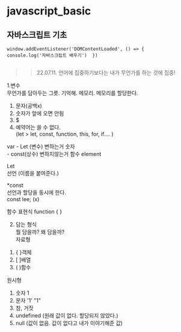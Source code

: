 ﻿# javascript_basic  
## 자바스크립트 기초  
```
window.addEventListener('DOMContentLoaded', () => {
console.log('자바스크립트 배우기')  })  
  
```  
  
> > 22.07.11. 언어에 집중하기보다는 내가 무언가를 하는 것에 집중!  
  
1.변수  
무언가를 담아두는 그릇. 기억해. 메모리. 메모리를 할당한다.  
  
1) 문자(공백x)  
2) 숫자가 앞에 오면 안됨  
3) $  
4) 예약어는 쓸 수 없다.  
(let > let, const, function, this, for, if.... )  

var  - Let (변수) 변하는거          숫자  
      - const(상수) 변하지않는거   함수 element  

Let  
선언 (이름을 붙여준다.)  

*const  
선언과 할당을 동시에 한다.  
const lee; (x)  


함수 표현식  function { }  

2. 담는 형식  
뭘 담을까? 왜 담을까?  
자료형  
1) { }객체  
2) [ ]배열  
3) ( )함수  

원시형  
1) 숫자 1  
2) 문자 '1' "1"  
3) 참, 거짓  
4) undefined (원래 값이 없다. 할당되지 않았다.)  
5) null (값이 없음. 값이 없다고 내가 이야기해준 값)  


